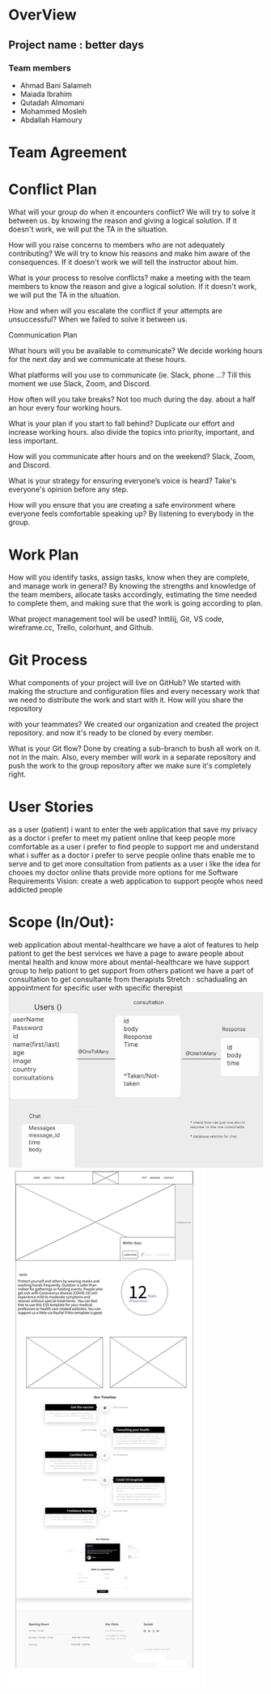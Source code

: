 # OverView

## Project name : better days

### Team members 
- Ahmad Bani Salameh 
- Maiada Ibrahim
- Qutadah Almomani
- Mohammed Mosleh
- Abdallah Hamoury

# Team Agreement
# Conflict Plan

What will your group do when it encounters conflict? We will try to solve it between us. by knowing the reason and giving a logical solution. If it doesn't work, we will put the TA in the situation.

How will you raise concerns to members who are not adequately contributing? We will try to know his reasons and make him aware of the consequences. If it doesn't work we will tell the instructor about him.

What is your process to resolve conflicts? make a meeting with the team members to know the reason and give a logical solution. If it doesn't work, we will put the TA in the situation.

How and when will you escalate the conflict if your attempts are unsuccessful? When we failed to solve it between us.

Communication Plan

What hours will you be available to communicate? We decide working hours for the next day and we communicate at these hours.

What platforms will you use to communicate (ie. Slack, phone …? Till this moment we use Slack, Zoom, and Discord.

How often will you take breaks? Not too much during the day. about a half an hour every four working hours.

What is your plan if you start to fall behind? Duplicate our effort and increase working hours. also divide the topics into priority, important, and less important.

How will you communicate after hours and on the weekend? Slack, Zoom, and Discord.

What is your strategy for ensuring everyone’s voice is heard? Take's everyone's opinion before any step.

How will you ensure that you are creating a safe environment where everyone feels comfortable speaking up? By listening to everybody in the group.

# Work Plan

How will you identify tasks, assign tasks, know when they are complete, and manage work in general? By knowing the strengths and knowledge of the team members, allocate tasks accordingly, estimating the time needed to complete them, and making sure that the work is going according to plan.

What project management tool will be used? Inttilij, Git, VS code, wireframe.cc, Trello, colorhunt, and Github.

# Git Process

What components of your project will live on GitHub? We started with making the structure and configuration files and every necessary work that we need to distribute the work and start with it. How will you share the repository

with your teammates? We created our organization and created the project repository. and now it's ready to be cloned by every member.

What is your Git flow? Done by creating a sub-branch to bush all work on it. not in the main. Also, every member will work in a separate repository and push the work to the group repository after we make sure it's completely right.

# User Stories
as a user (patient) i want to enter the web application that save my privacy
as a doctor i prefer to meet my patient online that keep people more comfortable
as a user i prefer to find people to support me and understand what i suffer
as a doctor i prefer to serve people online thats enable me to serve and to get more consultation from patients
as a user i like the idea for chooes my doctor online thats provide more options for me
Software Requirements
Vision: create a web application to support people whos need addicted people
# Scope (In/Out):
web application about mental-healthcare
we have a alot of features to help pationt to get the best services
we have a page to aware people about mental health and know more about mental-healthcare
we have support group to help pationt to get support from others pationt
we have a part of consultation to get consultante from therapists
Stretch : schadualing an appointment for specific user with specific therepist
![demo](demo.jpg)
![projeckt](project.png)

 
